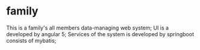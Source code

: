 # family

This is a family's all members data-managing web system;
UI is a developed by angular 5;
Services of the system is developed by springboot consists of mybatis;
